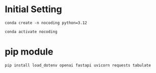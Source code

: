 # Initial Setting
```
conda create -n nocoding python=3.12
```
```
conda activate nocoding
```
# pip module
```
pip install load_dotenv openai fastapi uvicorn requests tabulate
```